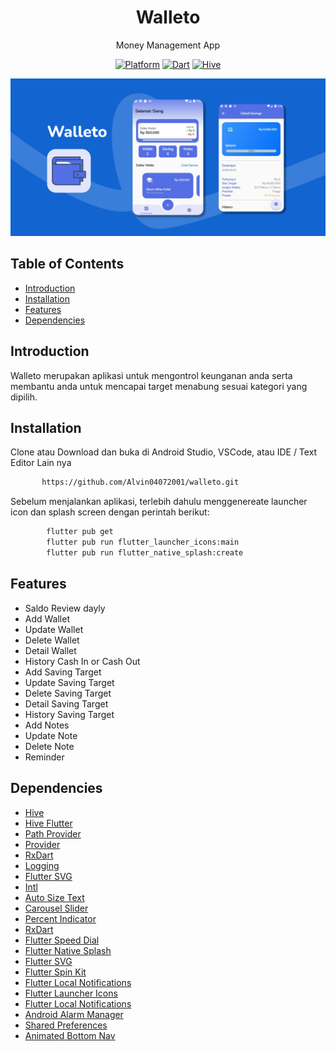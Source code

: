 <h1 align="center">
 Walleto
</h1>
<p align="center">
  Money Management App
</p>
<p align="center">
  <a href="https://flutter.dev/"><img alt="Platform" src="https://img.shields.io/badge/platform-Flutter-blue.svg"></a>
  <a href="https://dart.dev/"><img alt="Dart" src="https://img.shields.io/badge/dart-2.12.2-blue.svg"></a>
  <a href="https://docs.hivedb.dev/"><img alt="Hive" src="https://docs.hivedb.dev/assets/logo.svg"></a>
</p>

<p align="center">
  <img src="asset/thumbnail.png"/>
</p>

## Table of Contents
- [Introduction](#introduction)
- [Installation](#installation)
- [Features](#features)
- [Dependencies](#dependencies)


## Introduction

Walleto merupakan aplikasi untuk mengontrol keunganan anda serta membantu anda untuk mencapai target menabung sesuai kategori yang dipilih.


## Installation

Clone atau Download dan buka di Android Studio, VSCode, atau IDE / Text Editor Lain nya
```  bash
       https://github.com/Alvin04072001/walleto.git
```  
Sebelum menjalankan aplikasi, terlebih dahulu menggenereate launcher icon dan splash screen dengan perintah berikut:
```bash
        flutter pub get
        flutter pub run flutter_launcher_icons:main
        flutter pub run flutter_native_splash:create
```


## Features
-  Saldo Review dayly
-  Add Wallet 
-  Update Wallet
-  Delete Wallet
-  Detail Wallet
-  History Cash In or Cash Out 
-  Add Saving Target
-  Update Saving Target 
-  Delete Saving Target 
-  Detail Saving Target 
-  History Saving Target 
-  Add Notes
-  Update Note
-  Delete Note
-  Reminder

## Dependencies
- [Hive](https://pub.dev/packages/hive)
- [Hive Flutter](https://pub.dev/packages/hive_flutter)
- [Path Provider](https://pub.dev/packages/path_provider)
- [Provider](https://pub.dev/packages/provider)
- [RxDart](https://pub.dev/packages/rxdart)
- [Logging](https://pub.dev/packages/logging)
- [Flutter SVG](https://pub.dev/packages/flutter_svg)
- [Intl](https://pub.dev/packages/intl)
- [Auto Size Text](https://pub.dev/packages/auto_size_text)
- [Carousel Slider](https://pub.dev/packages/carousel_slider)
- [Percent Indicator](https://pub.dev/packages/percent_indicator)
- [RxDart](https://pub.dev/packages/rxdart)
- [Flutter Speed Dial](https://pub.dev/packages/flutter_speed_dial)
- [Flutter Native Splash](https://pub.dev/packages/flutter_native_splash)
- [Flutter SVG](https://pub.dev/packages/flutter_svg)
- [Flutter Spin Kit](https://pub.dev/packages/flutter_spinkit)
- [Flutter Local Notifications](https://pub.dev/packages/flutter_local_notifications)
- [Flutter Launcher Icons](https://pub.dev/packages/flutter_launcher_icons)
- [Flutter Local Notifications](https://pub.dev/packages/flutter_launcher_icons)
- [Android Alarm Manager](https://pub.dev/packages/android_alarm_manager)
- [Shared Preferences](https://pub.dev/packages/shared_preferences)
- [Animated Bottom Nav](https://pub.dev/packages/animated_bottom_navigation_bar)


